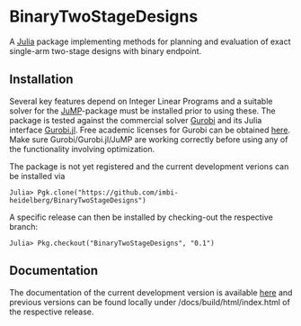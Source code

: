 # BinaryTwoStageDesigns

A [Julia](http://julialang.org) package implementing methods for planning and
evaluation of exact single-arm two-stage designs with binary endpoint.

## Installation

Several key features depend on Integer Linear Programs and a suitable solver
for the [JuMP](https://github.com/JuliaOpt/JuMP.jl)-package must be installed
prior to using these.
The package is tested against the commercial solver
[Gurobi](http://www.gurobi.com/index) and its Julia interface
[Gurobi.jl](https://github.com/JuliaOpt/Gurobi.jl).
Free academic licenses for Gurobi can be obtained
[here](http://www.gurobi.com/academia/for-universities).
Make sure Gurobi/Gurobi.jl/JuMP are working correctly before using any of the
functionality involving optimization.

The package is not yet registered and the current development verions can be
installed via

    Julia> Pgk.clone("https://github.com/imbi-heidelberg/BinaryTwoStageDesigns")

A specific release can then be installed by checking-out the respective
branch:

    Julia> Pkg.checkout("BinaryTwoStageDesigns", "0.1")

## Documentation

The documentation of the current development version is available
[here](https://imbi-heidelberg.github.io/BinaryTwoStageDesigns) and previous
versions can be found locally under /docs/build/html/index.html of the
respective release.
